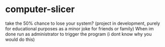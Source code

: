 # computer-slicer
take the 50% chance to lose your system? (project in development, purely for educational purposes as a minor joke for friends or family)
When im done run as administrator to trigger the program (i dont know why you would do this)
